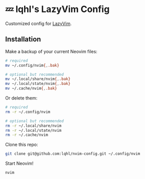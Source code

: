 # 💤 lqhl's LazyVim Config

Customized config for [LazyVim](https://github.com/LazyVim/LazyVim).

## Installation

Make a backup of your current Neovim files:

```bash
# required
mv ~/.config/nvim{,.bak}

# optional but recommended
mv ~/.local/share/nvim{,.bak}
mv ~/.local/state/nvim{,.bak}
mv ~/.cache/nvim{,.bak}
```

Or delete them:

```bash
# required
rm -r ~/.config/nvim

# optional but recommended
rm -r ~/.local/share/nvim
rm -r ~/.local/state/nvim
rm -r ~/.cache/nvim
```

Clone this repo:

```bash
git clone git@github.com:lqhl/nvim-config.git ~/.config/nvim
```

Start Neovim!

```bash
nvim
```
